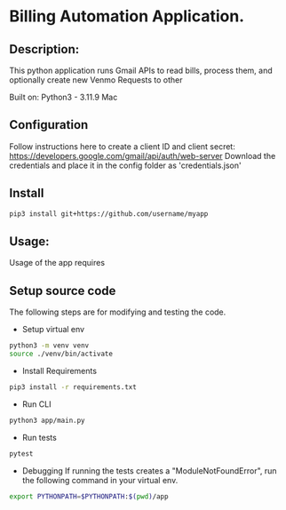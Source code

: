 # Billing Automation Application.

## Description:

This python application runs Gmail APIs to read bills, process them, and optionally create new Venmo Requests to other

Built on:
Python3 - 3.11.9
Mac

## Configuration

Follow instructions here to create a client ID and client secret: https://developers.google.com/gmail/api/auth/web-server
Download the credentials and place it in the config folder as 'credentials.json'

## Install

```bash
pip3 install git+https://github.com/username/myapp
```

## Usage:

Usage of the app requires

## Setup source code

The following steps are for modifying and testing the code.

- Setup virtual env

```bash
python3 -m venv venv
source ./venv/bin/activate
```

- Install Requirements

```bash
pip3 install -r requirements.txt
```

- Run CLI

```bash
python3 app/main.py
```

- Run tests

```bash
pytest
```

- Debugging
  If running the tests creates a "ModuleNotFoundError", run the following command in your virtual env.

```bash
export PYTHONPATH=$PYTHONPATH:$(pwd)/app
```
